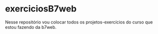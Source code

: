 # exerciciosB7web
Nesse repositório vou colocar todos os projetos-exercícios do curso que estou fazendo da b7web.
